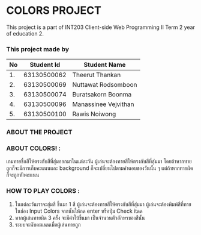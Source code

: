 # COLORS PROJECT 

This project is a part of INT203 Client-side Web Programming II Term 2 year of education 2.

### This project made by

| No  | Student Id  | Student Name         |
| --- | ----------- | ------------------   |
| 1.  | 63130500062 | Theerut Thankan      |
| 2.  | 63130500069 | Nuttawat Rodsomboon  |
| 3.  | 63130500074 | Buratsakorn Boonma   |
| 4.  | 63130500096 | Manassinee Vejvithan |
| 5.  | 63130500100 | Rawis Noiwong        |

### ABOUT THE PROJECT




### ABOUT COLORS! :
เกมทายชื่อสีให้ตรงกับสีที่สุ่มออกมาในแต่ละวัน ผู้เล่นจะต้องทายสีให้ตรงกับสีที่สุ่มมา โดยถ้าหากทายถูกก็จะมีการเก็บคะแนนและ background ก็จะเปลี่ยนไปตามคำตอบของวันนั้น ๆ แต่ถ้าหากทายผิดก็จะถูกหักคะแนน

### HOW TO PLAY COLORS :
1. ในแต่ละวันเราจะสุ่มสี ขึ้นมา 1 สี ผู้เล่นจะต้องทายสีให้ตรงกับสีที่สุ่มมา ผู้เล่นจะต้องพิมพ์สีที่ทายในช่อง Input Colors จากนั้นให้กด enter หรือปุ่ม Check itดด
3. หากผู้เล่นทายผิด 3 ครั้ง จะมีคำใบ้ขึ้นมา เป็นจำนวนตัวอักษรของสีนั้น
4. ระบบจะนับคะแนนเมื่อผู้เล่นทายถูก

